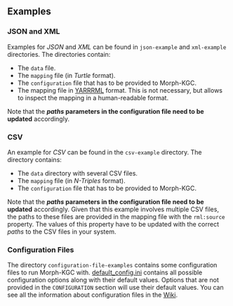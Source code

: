 ## Examples


### JSON and XML
Examples for _JSON_ and _XML_ can be found in `json-example` and `xml-example` directories. The directories contain: 
- The `data` file.
- The `mapping` file (in _Turtle_ format).
- The `configuration` file that has to be provided to Morph-KGC.
- The mapping file in [YARRRML](https://rml.io/yarrrml/spec/) format. This is not necessary, but allows to inspect the mapping in a human-readable format.

Note that the **_paths_ parameters in the configuration file need to be updated** accordingly.

### CSV
An example for _CSV_ can be found in the `csv-example` directory. The directory contains:
- The `data` directory with several CSV files.
- The `mapping` file (in _N-Triples_ format).
- The `configuration` file that has to be provided to Morph-KGC.

Note that the **_paths_ parameters in the configuration file need to be updated** accordingly. Given that this example involves multiple CSV files, the paths to these files are provided in the mapping file with the `rml:source` property. The values of this property have to be updated with the correct _paths_ to the CSV files in your system.

### Configuration Files
The directory `configuration-file-examples` contains some configuration files to run Morph-KGC with. [default_config.ini](https://github.com/oeg-upm/Morph-KGC/blob/main/examples/configuration-file-examples/default_config.ini) contains all possible configuration options along with their default values. Options that are not provided in the `CONFIGURATION` section will use their default values. You can see all the information about configuration files in the [Wiki](https://github.com/oeg-upm/Morph-KGC/wiki/Configuration).
